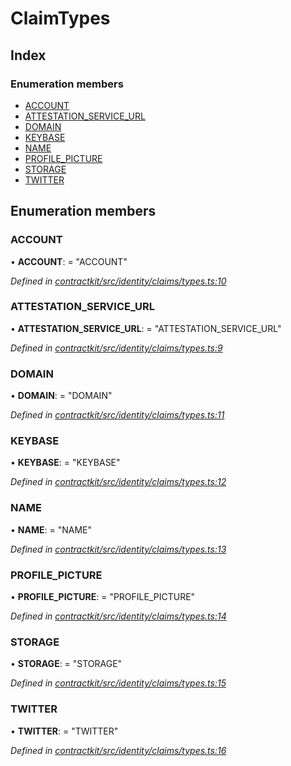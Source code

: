 # ClaimTypes

## Index

### Enumeration members

* [ACCOUNT]()
* [ATTESTATION\_SERVICE\_URL]()
* [DOMAIN]()
* [KEYBASE]()
* [NAME]()
* [PROFILE\_PICTURE]()
* [STORAGE]()
* [TWITTER]()

## Enumeration members

### ACCOUNT

• **ACCOUNT**: = "ACCOUNT"

_Defined in_ [_contractkit/src/identity/claims/types.ts:10_](https://github.com/celo-org/celo-monorepo/blob/master/packages/sdk/contractkit/src/identity/claims/types.ts#L10)

### ATTESTATION\_SERVICE\_URL

• **ATTESTATION\_SERVICE\_URL**: = "ATTESTATION\_SERVICE\_URL"

_Defined in_ [_contractkit/src/identity/claims/types.ts:9_](https://github.com/celo-org/celo-monorepo/blob/master/packages/sdk/contractkit/src/identity/claims/types.ts#L9)

### DOMAIN

• **DOMAIN**: = "DOMAIN"

_Defined in_ [_contractkit/src/identity/claims/types.ts:11_](https://github.com/celo-org/celo-monorepo/blob/master/packages/sdk/contractkit/src/identity/claims/types.ts#L11)

### KEYBASE

• **KEYBASE**: = "KEYBASE"

_Defined in_ [_contractkit/src/identity/claims/types.ts:12_](https://github.com/celo-org/celo-monorepo/blob/master/packages/sdk/contractkit/src/identity/claims/types.ts#L12)

### NAME

• **NAME**: = "NAME"

_Defined in_ [_contractkit/src/identity/claims/types.ts:13_](https://github.com/celo-org/celo-monorepo/blob/master/packages/sdk/contractkit/src/identity/claims/types.ts#L13)

### PROFILE\_PICTURE

• **PROFILE\_PICTURE**: = "PROFILE\_PICTURE"

_Defined in_ [_contractkit/src/identity/claims/types.ts:14_](https://github.com/celo-org/celo-monorepo/blob/master/packages/sdk/contractkit/src/identity/claims/types.ts#L14)

### STORAGE

• **STORAGE**: = "STORAGE"

_Defined in_ [_contractkit/src/identity/claims/types.ts:15_](https://github.com/celo-org/celo-monorepo/blob/master/packages/sdk/contractkit/src/identity/claims/types.ts#L15)

### TWITTER

• **TWITTER**: = "TWITTER"

_Defined in_ [_contractkit/src/identity/claims/types.ts:16_](https://github.com/celo-org/celo-monorepo/blob/master/packages/sdk/contractkit/src/identity/claims/types.ts#L16)

